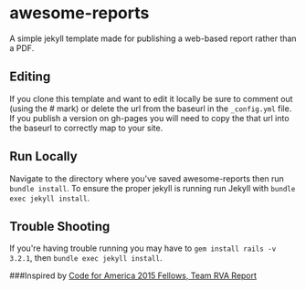 # awesome-reports
A simple jekyll template made for publishing a web-based report rather than a PDF.

## Editing
If you clone this template and want to edit it locally be sure to comment out (using the # mark) or delete the url from the baseurl in the `_config.yml` file. If you publish a version on gh-pages you will need to copy the that url into the baseurl to correctly map to your site.  

## Run Locally
Navigate to the directory where you've saved awesome-reports then run `bundle install`. To ensure the proper jekyll is running run Jekyll with `bundle exec jekyll install`.

## Trouble Shooting
If you're having trouble running you may have to `gem install rails -v 3.2.1`, then `bundle exec jekyll install`.

###Inspired by
[Code for America 2015 Fellows, Team RVA Report ](https://github.com/codeforamerica/rva) 
